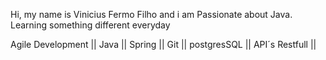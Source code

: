Hi, my name is Vinicius Fermo Filho and i am Passionate about Java. Learning something different everyday

Agile Development || Java || Spring || Git || postgresSQL || API´s Restfull ||
